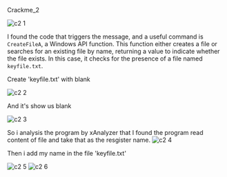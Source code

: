 Crackme_2 

![c2 1](https://github.com/user-attachments/assets/11a408de-e724-4560-8559-375a3a4ee225)

I found the code that triggers the message, and a useful command is `CreateFileA`, a Windows API function. This function either creates a file or searches for an existing file by name, returning a value to indicate whether the file exists. In this case, it checks for the presence of a file named `keyfile.txt`.

Create 'keyfile.txt' with blank

![c2 2](https://github.com/user-attachments/assets/41bca937-514d-4501-b7f9-832522c2de2b)

And it's show us blank

![c2 3](https://github.com/user-attachments/assets/e274d375-c2d4-445d-9f78-2b8cf47f6ba3)

So i analysis the program by xAnalyzer that I found the program read content of file and take that as the resgister name.
![c2 4](https://github.com/user-attachments/assets/a423aeaf-ab8a-4b3d-8123-22f71af8b7ea)

Then i add my name in the file 'keyfile.txt'

![c2 5](https://github.com/user-attachments/assets/4149f390-2c86-4c1d-a66b-1072be7119b3)
![c2 6](https://github.com/user-attachments/assets/0b33f62b-6358-4de8-b599-b30649d60310)
